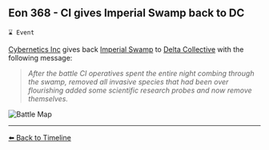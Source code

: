## Eon 368 - CI gives Imperial Swamp back to DC

`⌛ Event`

[Cybernetics Inc](https://zeithalt.github.io/r/cybernetics_inc.html) gives back [Imperial Swamp](https://zeithalt.github.io/r/imperial_swamp.html) to [Delta Collective](https://zeithalt.github.io/r/delta_collective.html) with the following message:

> *After the battle CI operatives spent the entire night combing through the swamp, removed all invasive species that had been over flourishing added some scientific research probes and now remove themselves.*

![Battle Map](https://zeithalt.github.io/t/m/eon0368.png)

----------
[⬅️ Back to Timeline](https://zeithalt.github.io/t/#eon0368)